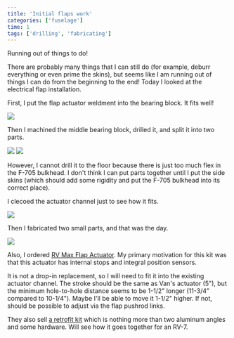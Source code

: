 ```yaml
---
title: 'Initial flaps work'
categories: ['fuselage']
time: 1
tags: ['drilling', 'fabricating']
---
```


Running out of things to do!  

<!-- more -->

There are probably many things that I can still do (for example, deburr everything or even prime the skins), but seems like I am running out of things I can do from the beginning to the end! Today I looked at the electrical flap installation.

First, I put the flap actuator weldment into the bearing block. It fits well!

![](0-flap-actuator-installed.jpeg)

Then I machined the middle bearing block, drilled it, and split it into two parts.

![](1-machined-the-bearing-block.jpeg)
![](2-finished-block.jpeg)

However, I cannot drill it to the floor because there is just too much flex in the F-705 bulkhead. I don't think I can put parts together until I put the side skins (which should add some rigidity and put the F-705 bulkhead into its correct place).

I clecoed the actuator channel just to see how it fits.

![](3-actuator-channel-clecoed.jpeg)

Then I fabricated two small parts, and that was the day.

![](4-fabricated-small-parts.jpeg)

Also, I ordered [RV Max Flap Actuator](https://phaviation.com/products/product-category/rv-10-14-flap-actuator/). My primary motivation for this kit was that this actuator has internal stops and integral position sensors.

It is not a drop-in replacement, so I will need to fit it into the existing actuator channel. The stroke should be the same as Van's actuator (5"), but the minimum hole-to-hole distance seems to be 1-1/2" longer (11-3/4" compared to 10-1/4"). Maybe I'll be able to move it 1-1/2" higher. If not, should be possible to adjust via the flap pushrod links.

They also sell [a retrofit kit](https://phaviation.com/products/product-category/rv-max-installation-retro-kit/) which is nothing more than two aluminum angles and some hardware. Will see how it goes together for an RV-7.
